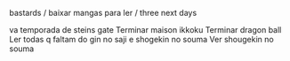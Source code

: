 
bastards / baixar mangas para ler / three next days

va temporada de steins gate
Terminar maison ikkoku
Terminar dragon ball
Ler todas q faltam do gin no saji e shogekin no souma
Ver shougekin no souma

